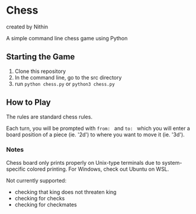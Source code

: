# Chess
created by Nithin

A simple command line chess game using Python

## Starting the Game
1. Clone this repository
2. In the command line, go to the src directory
3. run `python chess.py` or `python3 chess.py`

## How to Play
The rules are standard chess rules.

Each turn, you will be prompted with `from: ` and `to: ` which you will enter a board position of a piece (ie. '2d') to where you want to move it (ie. '3d').

### Notes
Chess board only prints properly on Unix-type terminals due to system-specific colored printing. 
For Windows, check out Ubuntu on WSL.

Not currently supported: 
 * checking that king does not threaten king
 * checking for checks
 * checking for checkmates
